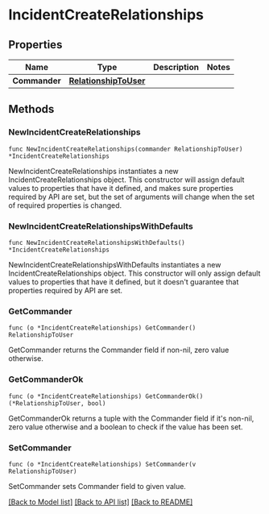 # IncidentCreateRelationships

## Properties

Name | Type | Description | Notes
---- | ---- | ----------- | ------
**Commander** | [**RelationshipToUser**](RelationshipToUser.md) |  | 

## Methods

### NewIncidentCreateRelationships

`func NewIncidentCreateRelationships(commander RelationshipToUser) *IncidentCreateRelationships`

NewIncidentCreateRelationships instantiates a new IncidentCreateRelationships object.
This constructor will assign default values to properties that have it defined,
and makes sure properties required by API are set, but the set of arguments
will change when the set of required properties is changed.

### NewIncidentCreateRelationshipsWithDefaults

`func NewIncidentCreateRelationshipsWithDefaults() *IncidentCreateRelationships`

NewIncidentCreateRelationshipsWithDefaults instantiates a new IncidentCreateRelationships object.
This constructor will only assign default values to properties that have it defined,
but it doesn't guarantee that properties required by API are set.

### GetCommander

`func (o *IncidentCreateRelationships) GetCommander() RelationshipToUser`

GetCommander returns the Commander field if non-nil, zero value otherwise.

### GetCommanderOk

`func (o *IncidentCreateRelationships) GetCommanderOk() (*RelationshipToUser, bool)`

GetCommanderOk returns a tuple with the Commander field if it's non-nil, zero value otherwise
and a boolean to check if the value has been set.

### SetCommander

`func (o *IncidentCreateRelationships) SetCommander(v RelationshipToUser)`

SetCommander sets Commander field to given value.



[[Back to Model list]](../README.md#documentation-for-models) [[Back to API list]](../README.md#documentation-for-api-endpoints) [[Back to README]](../README.md)


